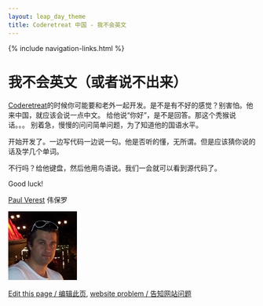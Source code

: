 ```yaml
---
layout: leap_day_theme
title: Coderetreat 中国 - 我不会英文
---
```


{% include navigation-links.html %}

# 我不会英文（或者说不出来）

[Coderetreat](index)的时候你可能要和老外一起开发。是不是有不好的感觉？别害怕。他来中国，就应该会说一点中文。
给他说“你好”，是不是回答。那这个秃猴说话。。。 别着急，慢慢的问问简单问题，为了知道他的国语水平。

开始开发了。一边写代码一边说一句。他是否听的懂，无所谓。但是应该猜你说的话及学几个单词。

不行吗？给他键盘，然后他用鸟语说。我们一会就可以看到源代码了。

Good luck!

<a href="https://cn.linkedin.com/pub/paul-verest/10/645/105">Paul Verest</a> 伟保罗

![](images/people/Paul_Verest_140x140.jpg)

[Edit this page / 编辑此页](https://github.com/coderetreat-china/coderetreat-china.github.io/edit/master/我不会英文.md),
[website problem / 告知网站问题](https://github.com/coderetreat-china/coderetreat-china.github.io/issues)
